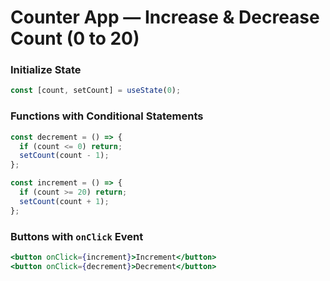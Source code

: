 # Counter App — Increase & Decrease Count (0 to 20)

### Initialize State

```jsx
const [count, setCount] = useState(0);
```

### Functions with Conditional Statements

```jsx
const decrement = () => {
  if (count <= 0) return;
  setCount(count - 1);
};

const increment = () => {
  if (count >= 20) return;
  setCount(count + 1);
};
```

### Buttons with `onClick` Event

```jsx
<button onClick={increment}>Increment</button>
<button onClick={decrement}>Decrement</button>
```

